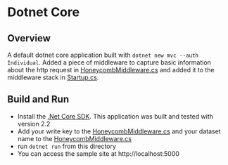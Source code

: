 # Dotnet Core

## Overview

A default dotnet core application built with `dotnet new mvc --auth Individual`. Added a piece of middleware to capture basic information about the http request in [HoneycombMiddleware.cs](./HoneycombMiddleware.cs) and added it to the middleware stack in [Startup.cs](./Startup.cs#L51).

## Build and Run

- Install the [.Net Core SDK](https://dotnet.microsoft.com/download). This application was built and tested with version 2.2
- Add your write key to the [HoneycombMiddleware.cs](./HoneycombMiddleware.cs#L19) and your dataset name to the [HoneycombMiddleware.cs](./HoneycombMiddleware.cs#L40)
- run `dotnet run` from this directory
- You can access the sample site at http://localhost:5000
